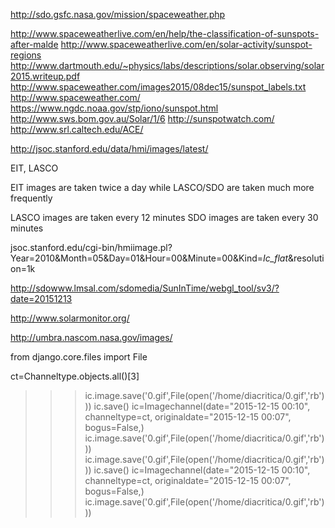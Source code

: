 http://sdo.gsfc.nasa.gov/mission/spaceweather.php

http://www.spaceweatherlive.com/en/help/the-classification-of-sunspots-after-malde
http://www.spaceweatherlive.com/en/solar-activity/sunspot-regions
http://www.dartmouth.edu/~physics/labs/descriptions/solar.observing/solar2015.writeup.pdf
http://www.spaceweather.com/images2015/08dec15/sunspot_labels.txt
http://www.spaceweather.com/
https://www.ngdc.noaa.gov/stp/iono/sunspot.html
http://www.sws.bom.gov.au/Solar/1/6
http://sunspotwatch.com/
http://www.srl.caltech.edu/ACE/

http://jsoc.stanford.edu/data/hmi/images/latest/

EIT, LASCO

EIT images are taken twice a day while LASCO/SDO are taken much more frequently

LASCO images are taken every 12 minutes
SDO images are taken every 30 minutes

jsoc.stanford.edu/cgi-bin/hmiimage.pl?Year=2010&Month=05&Day=01&Hour=00&Minute=00&Kind=_Ic_flat_&resolution=1k

http://sdowww.lmsal.com/sdomedia/SunInTime/webgl_tool/sv3/?date=20151213

http://www.solarmonitor.org/

http://umbra.nascom.nasa.gov/images/

from django.core.files import File

ct=Channeltype.objects.all()[3]
>>> ic.image.save('0.gif',File(open('/home/diacritica/0.gif','rb')))
>>> ic.save()
>>> ic=Imagechannel(date="2015-12-15 00:10", channeltype=ct, originaldate="2015-12-15 00:07", bogus=False,)
>>> ic.image.save('0.gif',File(open('/home/diacritica/0.gif','rb')))
>>> ic.image.save('0.gif',File(open('/home/diacritica/0.gif','rb')))
>>> ic.save()
>>> ic=Imagechannel(date="2015-12-15 00:10", channeltype=ct, originaldate="2015-12-15 00:07", bogus=False,)
>>> ic.image.save('0.gif',File(open('/home/diacritica/0.gif','rb')))
